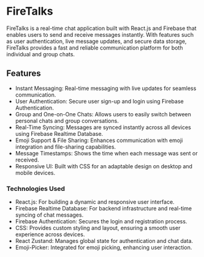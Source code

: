 # FireTalks

FireTalks is a real-time chat application built with React.js and Firebase that enables users to send and receive messages instantly. With features such as user authentication, live message updates, and secure data storage, FireTalks provides a fast and reliable communication platform for both individual and group chats.

## Features

- Instant Messaging: Real-time messaging with live updates for seamless communication.
- User Authentication: Secure user sign-up and login using Firebase Authentication.
- Group and One-on-One Chats: Allows users to easily switch between personal chats and group conversations.
- Real-Time Syncing: Messages are synced instantly across all devices using Firebase Realtime Database.
- Emoji Support & File Sharing: Enhances communication with emoji integration and file-sharing capabilities.
- Message Timestamps: Shows the time when each message was sent or received.
- Responsive UI: Built with CSS for an adaptable design on desktop and mobile devices.

### Technologies Used

- React.js: For building a dynamic and responsive user interface.
- Firebase Realtime Database: For backend infrastructure and real-time syncing of chat messages.
- Firebase Authentication: Secures the login and registration process.
- CSS: Provides custom styling and layout, ensuring a smooth user experience across devices.
- React Zustand: Manages global state for authentication and chat data.
- Emoji-Picker: Integrated for emoji picking, enhancing user interaction.
